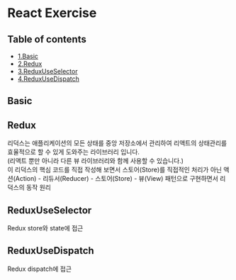 # React Exercise

## Table of contents

* [1.Basic](#basic)
* [2.Redux](#redux)
* [3.ReduxUseSelector](#reduxUseSelector)
* [4.ReduxUseDispatch](#reduxUseDispatch)

## Basic

## Redux

리덕스는 애플리케이션의 모든 상태를 중앙 저장소에서 관리하여 리액트의 상태관리를 효율적으로 할 수 있게 도와주는 라이브러리 입니다.<br>(리액트 뿐만 아니라 다른 뷰 라이브러리와 함께 사용할 수 있습니다.) <br>이 리덕스의 핵심 코드를 직접 작성해 보면서 스토어(Store)를 직접적인 처리가 아닌 액션(Action) - 리듀서(Reducer) - 스토어(Store) - 뷰(View) 패턴으로 구현하면서 리덕스의 동작 원리

## ReduxUseSelector

Redux store와 state에 접근

## ReduxUseDispatch

Redux dispatch에 접근